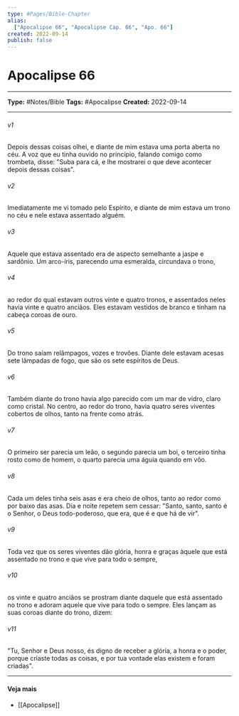 ```yaml
---
type: #Pages/Bible-Chapter
alias:
  ["Apocalipse 66", "Apocalipse Cap. 66", "Apo. 66"]
created: 2022-09-14
publish: false
---
```


# Apocalipse 66

---

**Type:** #Notes/Bible
**Tags:** #Apocalipse
**Created:** 2022-09-14

---

###### v1
Depois dessas coisas olhei, e diante de mim estava uma porta aberta no céu. A voz que eu tinha ouvido no princípio, falando comigo como trombeta, disse: "Suba para cá, e lhe mostrarei o que deve acontecer depois dessas coisas".
###### v2
Imediatamente me vi tomado pelo Espírito, e diante de mim estava um trono no céu e nele estava assentado alguém.
###### v3
Aquele que estava assentado era de aspecto semelhante a jaspe e sardônio. Um arco-íris, parecendo uma esmeralda, circundava o trono,
###### v4
ao redor do qual estavam outros vinte e quatro tronos, e assentados neles havia vinte e quatro anciãos. Eles estavam vestidos de branco e tinham na cabeça coroas de ouro.
###### v5
Do trono saíam relâmpagos, vozes e trovões. Diante dele estavam acesas sete lâmpadas de fogo, que são os sete espíritos de Deus.
###### v6
Também diante do trono havia algo parecido com um mar de vidro, claro como cristal. No centro, ao redor do trono, havia quatro seres viventes cobertos de olhos, tanto na frente como atrás.
###### v7
O primeiro ser parecia um leão, o segundo parecia um boi, o terceiro tinha rosto como de homem, o quarto parecia uma águia quando em vôo.
###### v8
Cada um deles tinha seis asas e era cheio de olhos, tanto ao redor como por baixo das asas. Dia e noite repetem sem cessar: "Santo, santo, santo é o Senhor, o Deus todo-poderoso, que era, que é e que há de vir".
###### v9
Toda vez que os seres viventes dão glória, honra e graças àquele que está assentado no trono e que vive para todo o sempre,
###### v10
os vinte e quatro anciãos se prostram diante daquele que está assentado no trono e adoram aquele que vive para todo o sempre. Eles lançam as suas coroas diante do trono, dizem:
###### v11
"Tu, Senhor e Deus nosso, és digno de receber a glória, a honra e o poder, porque criaste todas as coisas, e por tua vontade elas existem e foram criadas".


---

#### Veja mais

- [[Apocalipse]]
